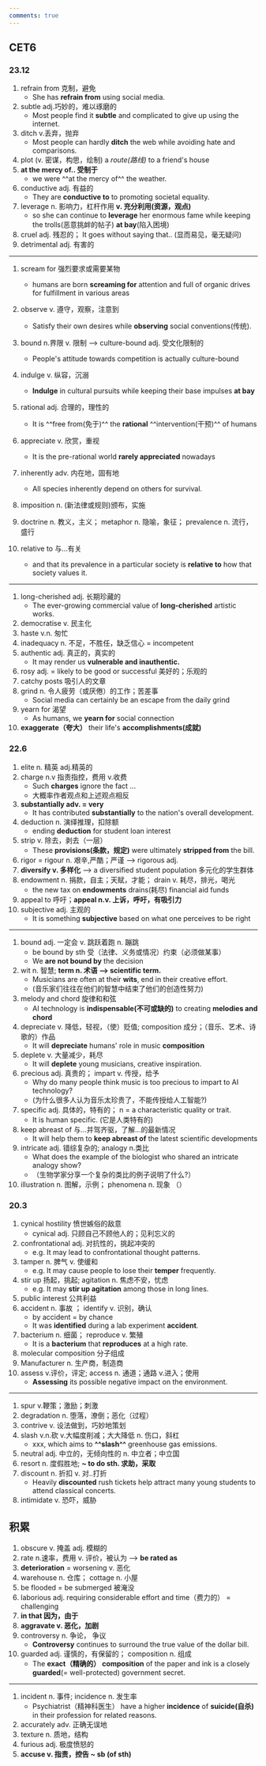```yaml
---
comments: true
---
```


## CET6

### 23.12

1. refrain from 克制，避免
      - She has **refrain from** using social media.
2. subtle adj.巧妙的，难以琢磨的
      - Most people find it **subtle** and complicated to give up using the internet.
3. ditch v.丢弃，抛弃
      - Most people can hardly **ditch** the web while avoiding hate and comparisons. 
4. plot (v. 密谋，构思，绘制) a *route(路线)* to a friend's house
5. **at the mercy of.. 受制于**
      - we were ^^at the mercy of^^ the weather.
6. conductive adj. 有益的
      - They are **conductive to** to promoting societal equality.  
7. leverage n. 影响力，杠杆作用 **v. 充分利用(资源，观点)**
      - so she can continue to **leverage** her enormous fame while keeping the trolls(恶意挑衅的帖子) **at bay**(陷入困境) 
8. cruel adj. 残忍的； It goes without saying that.. (显而易见，毫无疑问)
9. detrimental adj. 有害的

----

1. scream for 强烈要求或需要某物
      - humans are born **screaming for** attention and full of organic drives for fulfillment in various areas 
2. observe v. 遵守，观察，注意到
      - Satisfy their own desires while **observing** social conventions(传统).
3. bound n.界限 v. 限制  --> culture-bound adj. 受文化限制的
      - People's attitude towards competition is actually culture-bound   
4. indulge v. 纵容，沉溺
      - **Indulge** in cultural pursuits while keeping their base impulses **at bay** 
5. rational adj. 合理的，理性的
      - It is ^^free from(免于)^^ the **rational** ^^intervention(干预)^^ of humans 
6. appreciate v. 欣赏，重视
      - It is the pre-rational world **rarely appreciated** nowadays 
7. inherently adv. 内在地，固有地
      - All species inherently depend on others for survival. 
8. imposition n. (新法律或规则)颁布，实施
9. doctrine n. 教义，主义； metaphor  n. 隐喻，象征； prevalence n. 流行，盛行
10. relative to 与...有关

    - and that its prevalence in a particular society is **relative to** how that society values it. 

----

1. long-cherished adj. 长期珍藏的
      - The ever-growing commercial value of **long-cherished** artistic works. 
2. democratise v. 民主化
3. haste  v.n. 匆忙
4. inadequacy  n. 不足，不胜任，缺乏信心 = incompetent
5. authentic adj. 真正的，真实的
      - It may render us **vulnerable and inauthentic.**
6. rosy adj. = likely to be good or successful 美好的；乐观的
7. catchy posts  吸引人的文章
8. grind  n. 令人疲劳（或厌倦）的工作；苦差事
      - Social media can certainly be an escape from the daily grind
9. yearn for 渴望
      - As humans, we **yearn for** social connection   
10. **exaggerate（夸大）** their life's **accomplishments(成就)**

### 22.6

1. elite n. 精英  adj.精英的
2. charge n.v 指责指控，费用 v.收费
      * Such **charges** ignore the fact ...
      * 大概率作者观点和上述观点相反
3. **substantially  adv. = very** 
      * It has contributed **substantially** to the nation's overall development.
4.  deduction n. 演绎推理，扣除额
      * ending **deduction** for student loan interest
5. strip v. 除去，剥去（一层）
      * These **provisions(条款，规定)** were ultimately **stripped from** the bill.
6. rigor = rigour n. 艰辛,严酷；严谨  --> rigorous adj.
7. **diversify v. 多样化** --> a diversified student population 多元化的学生群体
8. endowment n. 捐款，自主；天赋，才能； drain v. 耗尽，排光，喝光
      *  the new tax on **endowments** drains(耗尽) financial aid funds 
9. appeal to 呼吁；**appeal n.v. 上诉，呼吁，有吸引力**
10. subjective adj. 主观的
      *  It is something **subjective** based on what one perceives to be right

---

1. bound adj. 一定会 v. 跳跃着跑 n. 蹦跳
      * be bound by sth 受（法律、义务或情况）约束（必须做某事）
      * We **are not bound by** the decision
2. wit n. 智慧; **term n. 术语  --> scientific term.**
      * Musicians are often at their **wits**, end in their creative effort.
      * (音乐家们往往在他们的智慧中结束了他们的创造性努力)
3. melody and chord  旋律和和弦
      * AI technology is **indispensable(不可或缺的)** to creating **melodies and chord**
4. depreciate v. 降低，轻视，（使）贬值; composition 成分；（音乐、艺术、诗歌的）作品
      * It will **depreciate** humans' role in music **composition**
5. deplete v. 大量减少，耗尽
      * It will **deplete** young musicians, creative inspiration.
6. precious adj. 真贵的； impart v. 传授，给予
      * Why do many people think music is too precious to impart to AI technology?
      * (为什么很多人认为音乐太珍贵了，不能传授给人工智能?)
7. specific adj. 具体的，特有的； n = a characteristic quality or trait.
      *  It is human specific. (它是人类特有的)
8. keep abreast of 与...并驾齐驱，了解...的最新情况
      * It will help them to **keep abreast of** the latest scientific developments
9. intricate adj. 错综复杂的; analogy n.类比
      *  What does the example of the biologist who shared an intricate analogy show?  
      * （生物学家分享一个复杂的类比的例子说明了什么?）
10. illustration n. 图解，示例； phenomena n. 现象
      （）  

### 20.3

1. cynical hostility 愤世嫉俗的敌意
      - cynical adj. 只顾自己不顾他人的；见利忘义的
2. confrontational adj. 对抗性的，挑起冲突的
      - e.g. It may lead to confrontational thought patterns.
3. tamper n. 脾气  v. 使缓和
      - e.g. It may cause people to lose their **temper** frequently. 
4. stir up 扬起，挑起;  agitation n. 焦虑不安，忧虑
      - e.g. It may **stir up agitation** among those in long lines. 
5. public interest  公共利益
6. accident  n. 事故 ； identify v. 识别，确认
      - by accident = by chance  
      - It was **identified** during a lab experiment **accident**. 
7. bacterium n. 细菌； reproduce v. 繁殖
      - It is a **bacterium** that **reproduces** at a high rate.
8. molecular composition 分子组成
9.  Manufacturer n. 生产商，制造商 
10. assess v.评价，评定; access n. 通道；通路  v.进入；使用
      - **Assessing** its possible negative impact on the environment.   

---

1. spur v.鞭策；激励；刺激
2. degradation n. 堕落，潦倒；恶化（过程）
3. contrive v. 设法做到，巧妙地策划
4. slash v.n.砍 v.大幅度削减；大大降低 n. 伤口，斜杠
      - xxx, which aims to **^^slash^^** greenhouse gas emissions.
5. neutral adj. 中立的，无倾向性的 n. 中立者；中立国
6. resort n. 度假胜地; **~ to do sth. 求助，采取**
7. discount n. 折扣 v. 对..打折
      - Heavily **discounted** rush tickets help attract many young students to attend classical concerts.
8. intimidate v. 恐吓，威胁


## 积累


1. obscure v. 掩盖 adj. 模糊的
2. rate n.速率，费用 v. 评价，被认为 --> **be rated as**
3. **deterioration** = worsening v. 恶化
4. warehouse n. 仓库； cottage n. 小屋
5. be flooded = be submerged  被淹没
6. laborious  adj. requiring considerable effort and time（费力的） = challenging
7. **in that 因为，由于**
8. **aggravate v. 恶化，加剧**
9. controversy n. 争论， 争议
      - **Controversy** continues to surround the true value of the dollar bill.
10. guarded adj. 谨慎的，有保留的； composition n. 组成
      - The **exact（精确的）** **composition** of the paper and ink is a closely **guarded**(= well-protected) government secret.  

---

1. incident n. 事件; incidence n. 发生率
      - Psychiatrist（精神科医生） have a higher **incidence** of **suicide(自杀)** in their profession for related reasons. 
2. accurately adv. 正确无误地
3. texture n. 质地，结构 
4. furious adj. 极度愤怒的 
5. **accuse v. 指责，控告 ~ sb (of sth)**